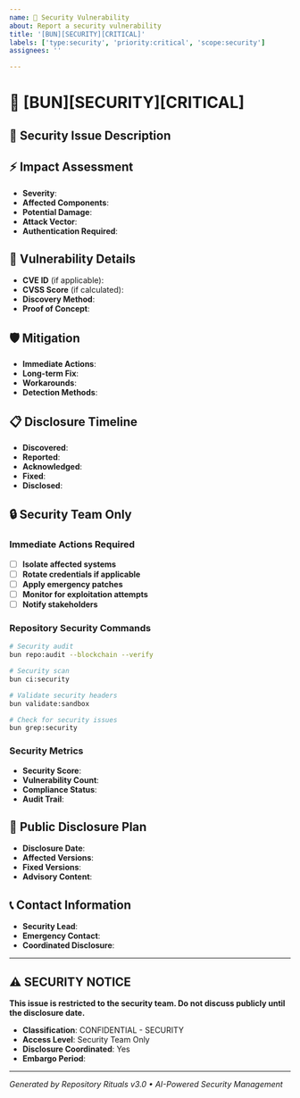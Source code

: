 ```yaml
---
name: 🔐 Security Vulnerability
about: Report a security vulnerability
title: '[BUN][SECURITY][CRITICAL]'
labels: ['type:security', 'priority:critical', 'scope:security']
assignees: ''

---
```


# 🔐 [BUN][SECURITY][CRITICAL]

## 🚨 **Security Issue Description**
<!-- Description of the security vulnerability -->

## ⚡ **Impact Assessment**
- **Severity**: <!-- Critical/High/Medium/Low -->
- **Affected Components**: <!-- List of affected areas -->
- **Potential Damage**: <!-- What could be exploited -->
- **Attack Vector**: <!-- How the vulnerability can be exploited -->
- **Authentication Required**: <!-- Yes/No -->

## 🎯 **Vulnerability Details**
- **CVE ID** (if applicable): <!-- CVE-XXXX-XXXX -->
- **CVSS Score** (if calculated): <!-- X.X -->
- **Discovery Method**: <!-- Automated scan/Manual review/External report -->
- **Proof of Concept**: <!-- Detailed steps to reproduce -->

## 🛡️ **Mitigation**
- **Immediate Actions**: <!-- What should be done immediately -->
- **Long-term Fix**: <!-- Permanent solution -->
- **Workarounds**: <!-- Temporary solutions -->
- **Detection Methods**: <!-- How to detect exploitation -->

## 📋 **Disclosure Timeline**
- **Discovered**: <!-- Date -->
- **Reported**: <!-- Date -->
- **Acknowledged**: <!-- Date -->
- **Fixed**: <!-- Date -->
- **Disclosed**: <!-- Date -->

## 🔒 **Security Team Only**
<!-- Internal security discussion and remediation steps -->

### **Immediate Actions Required**
- [ ] **Isolate affected systems**
- [ ] **Rotate credentials if applicable**
- [ ] **Apply emergency patches**
- [ ] **Monitor for exploitation attempts**
- [ ] **Notify stakeholders**

### **Repository Security Commands**
```bash
# Security audit
bun repo:audit --blockchain --verify

# Security scan
bun ci:security

# Validate security headers
bun validate:sandbox

# Check for security issues
bun grep:security
```

### **Security Metrics**
- **Security Score**: <!-- Calculated by repository rituals -->
- **Vulnerability Count**: <!-- Current security issues -->
- **Compliance Status**: <!-- Security compliance level -->
- **Audit Trail**: <!-- Blockchain verification status -->

## 🚨 **Public Disclosure Plan**
<!-- Plan for public disclosure of the vulnerability -->
- **Disclosure Date**: <!-- Planned public disclosure date -->
- **Affected Versions**: <!-- Versions affected -->
- **Fixed Versions**: <!-- Versions with fixes -->
- **Advisory Content**: <!-- Summary for public disclosure -->

## 📞 **Contact Information**
<!-- Security team contact information -->
- **Security Lead**: <!-- Name and contact -->
- **Emergency Contact**: <!-- 24/7 security contact -->
- **Coordinated Disclosure**: <!-- Disclosure coordinator -->

---

## ⚠️ **SECURITY NOTICE**

**This issue is restricted to the security team. Do not discuss publicly until the disclosure date.**

- **Classification**: CONFIDENTIAL - SECURITY
- **Access Level**: Security Team Only
- **Disclosure Coordinated**: Yes
- **Embargo Period**: <!-- Days until public disclosure -->

---

*Generated by Repository Rituals v3.0 • AI-Powered Security Management*
